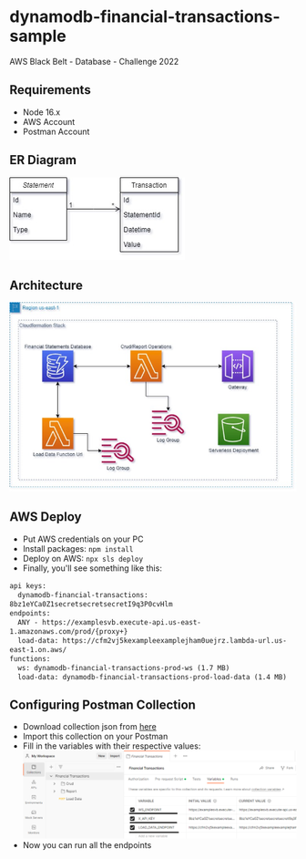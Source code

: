 # dynamodb-financial-transactions-sample

AWS Black Belt - Database - Challenge 2022

## Requirements

- Node 16.x
- AWS Account
- Postman Account

## ER Diagram

![alt text](/images/ER.jpg)

## Architecture

![alt text](/images/architecture.jpg)

## AWS Deploy

- Put AWS credentials on your PC
- Install packages: `npm install`
- Deploy on AWS: `npx sls deploy`
- Finally, you'll see something like this:

```
api keys:
  dynamodb-financial-transactions: 8bz1eYCa0Z1secretsecretsecretI9q3P0cvHlm
endpoints:
  ANY - https://examplesvb.execute-api.us-east-1.amazonaws.com/prod/{proxy+}
  load-data: https://cfm2vj5kexampleexamplejham0uejrz.lambda-url.us-east-1.on.aws/
functions:
  ws: dynamodb-financial-transactions-prod-ws (1.7 MB)
  load-data: dynamodb-financial-transactions-prod-load-data (1.4 MB)
```

## Configuring Postman Collection

- Download collection json from [here](https://raw.githubusercontent.com/kazluBR/dynamodb-financial-transactions-sample/master/postman/financial-transactions.postman_collection.json)
- Import this collection on your Postman
- Fill in the variables with their respective values:
  ![alt text](/images/variables-postman-collection.png)
- Now you can run all the endpoints
